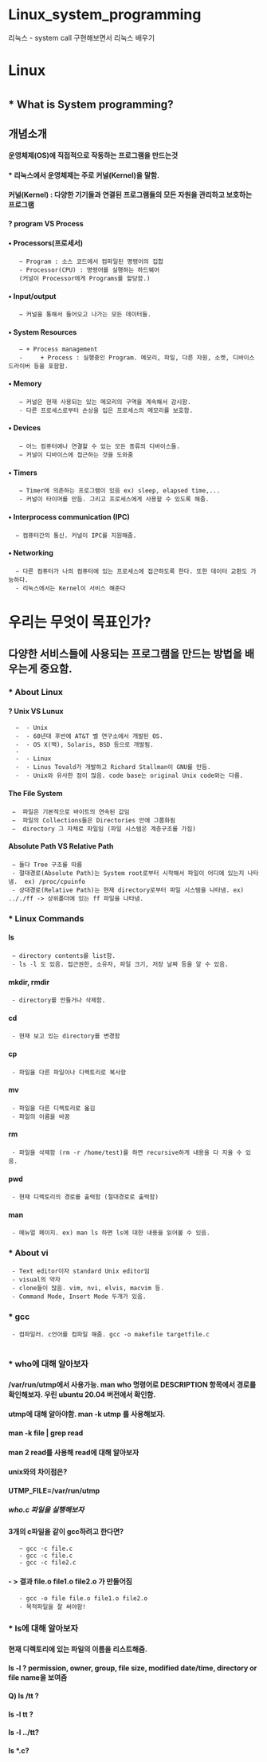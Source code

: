 # Linux_system_programming
리눅스 -  system call 구현해보면서 리눅스 배우기

# Linux

#
## * What is System programming?
   ## 개념소개
   #### 운영체제(OS)에 직접적으로 작동하는 프로그램을 만드는것
   #### * 리눅스에서 운영체제는 주로 커널(Kernel)을 말함.
   ####  커널(Kernel) : 다양한 기기들과 연결된 프로그램들의 모든 자원을 관리하고 보호하는 프로그램
   #### ? program VS Process
   #### • Processors(프로세서)
       − Program : 소스 코드에서 컴파일된 명령어의 집합
       - Processor(CPU) : 명령어를 실행하는 하드웨어
       (커널이 Processor에게 Programs를 할당함.)
   #### • Input/output
       − 커널을 통해서 들어오고 나가는 모든 데이터들.
   #### • System Resources
       − + Process management
       -     + Process : 실행중인 Program. 메모리, 파일, 다른 자원, 소켓, 디바이스 드라이버 등을 포함함.
   #### • Memory
       − 커널은 현재 사용되는 있는 메모리의 구역을 계속해서 감시함. 
       - 다른 프로세스로부터 손상을 입은 프로세스의 메모리를 보호함.
   #### • Devices
       − 어느 컴퓨터에나 연결할 수 있는 모든 종류의 디바이스들.
       − 커널이 디바이스에 접근하는 것을 도와줌
   #### • Timers
       − Timer에 의존하는 프로그램이 있음 ex) sleep, elapsed time,...
       - 커널이 타이머를 만듬. 그리고 프로세스에게 사용할 수 있도록 해줌.
   #### • Interprocess communication (IPC)
      − 컴퓨터간의 통신. 커널이 IPC를 지원해줌.
   #### •  Networking
      − 다른 컴퓨터가 나의 컴퓨터에 있는 프로세스에 접근하도록 한다. 또한 데이터 교환도 가능하다.
      - 리눅스에서는 Kernel이 서비스 해준다
      
 # 우리는 무엇이 목표인가? 
 ## 다양한 서비스들에 사용되는 프로그램을 만드는 방법을 배우는게 중요함.
   
 ### * About Linux
   #### ? Unix VS Lunux
      −  - Unix 
      -  - 60년대 후반에 AT&T 벨 연구소에서 개발된 OS. 
      -  - OS X(맥), Solaris, BSD 등으로 개발됨.
      -   
      -  - Linux
      -  - Linus Tovald가 개발하고 Richard Stallman이 GNU를 만듬.
      -  - Unix와 유사한 점이 많음. code base는 original Unix code와는 다름.
      
   #### The File System
     −  파일은 기본적으로 바이트의 연속된 값임
     −  파일의 Collections들은 Directories 안에 그룹화됨
     −  directory 그 자체로 파일임 (파일 시스템은 계층구조를 가짐)
   #### Absolute Path VS Relative Path
     − 둘다 Tree 구조를 따름  
     - 절대경로(Absolute Path)는 System root로부터 시작해서 파일이 어디에 있는지 나타냄.  ex) /proc/cpuinfo
     - 상대경로(Relative Path)는 현재 directory로부터 파일 시스템을 나타냄. ex) .././ff -> 상위폴더에 있는 ff 파일을 나타냄.
     
 ### * Linux Commands
   #### ls
     − directory contents를 list함.
     - ls -l 도 있음. 접근권한, 소유자, 파일 크기, 저장 날짜 등을 알 수 있음.
   #### mkdir, rmdir
     - directory를 만들거나 삭제함.
   #### cd
     - 현재 보고 있는 directory를 변경함
   #### cp
     - 파일을 다른 파일이나 디렉토리로 복사함
   #### mv
     - 파일을 다른 디렉토리로 옮김
     - 파일의 이름을 바꿈
   #### rm
     - 파일을 삭제함 (rm -r /home/test)를 하면 recursive하게 내용을 다 지울 수 있음.
   #### pwd
     - 현재 디렉토리의 경로를 출력함 (절대경로로 출력함)
   #### man 
     - 메뉴얼 페이지. ex) man ls 하면 ls에 대한 내용을 읽어볼 수 있음.
     
 ### * About vi
     - Text editor이자 standard Unix editor임
     - visual의 약자
     - clone들이 많음. vim, nvi, elvis, macvim 등.
     - Command Mode, Insert Mode 두개가 있음.
 ### * gcc
     - 컴파일러. c언어를 컴파일 해줌. gcc -o makefile targetfile.c
     
#
#
#
 ### * who에 대해 알아보자
   #### /var/run/utmp에서 사용가능. man who 명령어로 DESCRIPTION 항목에서 경로를 확인해보자. 우린 ubuntu 20.04 버전에서 확인함.

   #### utmp에 대해 알아야함. man -k utmp 를 사용해보자.
   #### man -k file | grep read 
   #### man 2 read를 사용해 read에 대해 알아보자
   #### unix와의 차이점은?
   #### UTMP_FILE=/var/run/utmp
   ##### who.c 파일을 실행해보자 
   #### 3개의 c파일을 같이 gcc하려고 한다면?
       − gcc -c file.c 
       - gcc -c file.c 
       - gcc -c file2.c
   #### - > 결과 file.o file1.o file2.o 가 만들어짐
       - gcc -o file file.o file1.o file2.o 
       - 목적파일을 잘 써야함!
       
 ### * ls에 대해 알아보자
 #### 현재 디렉토리에 있는 파일의 이름을 리스트해줌.
 #### ls -l ? permission, owner, group, file size, modified date/time, directory or file name을 보여줌
 #### Q) ls /tt ? 
 ####  ls -l tt ?
 ####  ls -l ../tt?  
 #### ls *.c?

